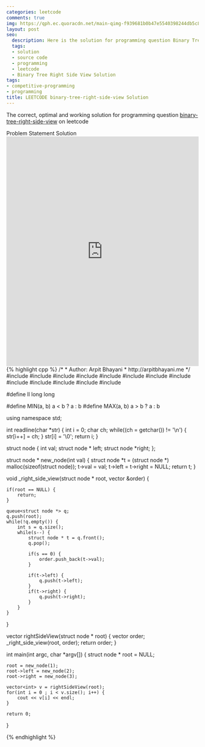 ```yaml
---
categories: leetcode
comments: true
img: https://qph.ec.quoracdn.net/main-qimg-f939681b0b47e5540398244db5c8966f?convert_to_webp=true
layout: post
seo:
  description: Here is the solution for programming question Binary Tree Right Side View on leetcode
  tags:
  - solution
  - source code
  - programming
  - leetcode
  - Binary Tree Right Side View Solution
tags:
- competitive-programming
- programming
title: LEETCODE binary-tree-right-side-view Solution
---
```

The correct, optimal and working solution for programming question [binary-tree-right-side-view](https://leetcode.com/problems/binary-tree-right-side-view/) on leetcode

<div class="ui secondary pointing large menu">
  <a class="grey item" data-tab="problem-statement">
    Problem Statement
  </a>
  <a class="active item grey" data-tab="solution">
    Solution
  </a>
</div>
<div class="ui bottom attached tab" data-tab="problem-statement">
    <iframe src="https://leetcode.com/problems/binary-tree-right-side-view/" width="100%" height="600px" style="overflow: scroll; border: none;"></iframe>
</div>
<div class="ui bottom attached active tab" data-tab="solution">
{% highlight cpp %}
/*
 *  Author: Arpit Bhayani
 *  http://arpitbhayani.me
 */
#include <cmath>
#include <cstdio>
#include <cstdlib>
#include <climits>
#include <deque>
#include <iostream>
#include <list>
#include <limits>
#include <map>
#include <queue>
#include <set>
#include <stack>
#include <vector>

#define ll long long

#define MIN(a, b) a < b ? a : b
#define MAX(a, b) a > b ? a : b

using namespace std;

int readline(char *str) {
    int i = 0;
    char ch;
    while((ch = getchar()) != '\n') {
        str[i++] = ch;
    }
    str[i] = '\0';
    return i;
}

struct node {
    int val;
    struct node * left;
    struct node *right;
};


struct node * new_node(int val) {
    struct node *t = (struct node *) malloc(sizeof(struct node));
    t->val = val;
    t->left = t->right = NULL;
    return t;
}

void _right_side_view(struct node * root, vector<int> &order) {

    if(root == NULL) {
        return;
    }

    queue<struct node *> q;
    q.push(root);
    while(!q.empty()) {
        int s = q.size();
        while(s--) {
            struct node * t = q.front();
            q.pop();

            if(s == 0) {
                order.push_back(t->val);
            }

            if(t->left) {
                q.push(t->left);
            }
            if(t->right) {
                q.push(t->right);
            }
        }
    }
}

vector<int> rightSideView(struct node * root) {
    vector<int> order;
    _right_side_view(root, order);
    return order;
}

int main(int argc, char *argv[]) {
    struct node * root = NULL;

    root = new_node(1);
    root->left = new_node(2);
    root->right = new_node(3);

    vector<int> v = rightSideView(root);
    for(int i = 0 ; i < v.size(); i++) {
        cout << v[i] << endl;
    }

    return 0;
}

{% endhighlight %}
</div>
